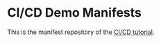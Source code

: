 # CI/CD Demo Manifests
This is the manifest repository of the [CI/CD tutorial](https://github.com/minghsu0107/cicd-demo).

